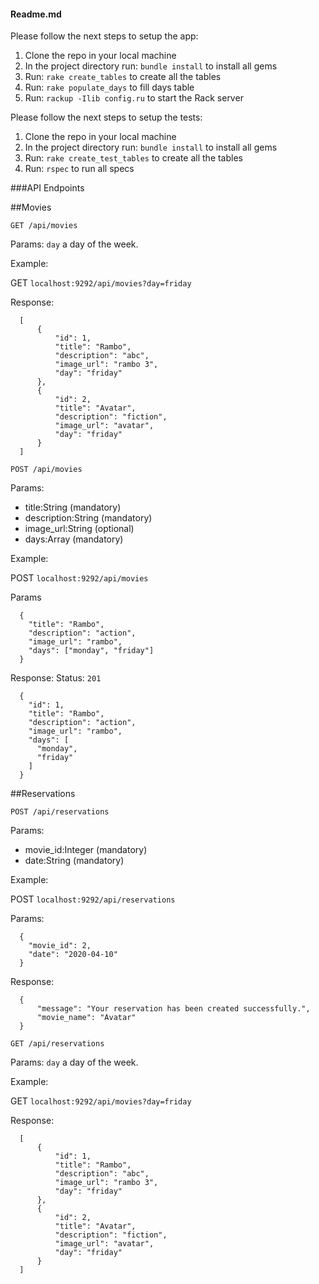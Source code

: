 #### Readme.md

Please follow the next steps to setup the app:

1. Clone the repo in your local machine
2. In the project directory run: `bundle install` to install all gems
3. Run: `rake create_tables` to create all the tables
4. Run: `rake populate_days` to fill days table
5. Run: `rackup -Ilib config.ru` to start the Rack server


Please follow the next steps to setup the tests:

1. Clone the repo in your local machine
2. In the project directory run: `bundle install` to install all gems
3. Run: `rake create_test_tables` to create all the tables
4. Run: `rspec` to run all specs


###API Endpoints

##Movies

`GET /api/movies`

Params: `day` a day of the week.

Example:

GET `localhost:9292/api/movies?day=friday`

Response:
```
  [
      {
          "id": 1,
          "title": "Rambo",
          "description": "abc",
          "image_url": "rambo 3",
          "day": "friday"
      },
      {
          "id": 2,
          "title": "Avatar",
          "description": "fiction",
          "image_url": "avatar",
          "day": "friday"
      }
  ]
```



`POST /api/movies`

Params:
  - title:String (mandatory)
  - description:String (mandatory)
  - image_url:String (optional)
  - days:Array (mandatory)

Example:

POST `localhost:9292/api/movies`

Params
```
  {
    "title": "Rambo",
    "description": "action",
    "image_url": "rambo",
    "days": ["monday", "friday"]
  }
```

Response:
Status: `201`
```
  {
    "id": 1,
    "title": "Rambo",
    "description": "action",
    "image_url": "rambo",
    "days": [
      "monday",
      "friday"
    ]
  }
```


##Reservations

`POST /api/reservations`

Params:
  - movie_id:Integer (mandatory)
  - date:String (mandatory)

Example:

POST `localhost:9292/api/reservations`

Params:
```
  {
    "movie_id": 2,
    "date": "2020-04-10"
  }

```

Response:
```
  {
      "message": "Your reservation has been created successfully.",
      "movie_name": "Avatar"
  }
```


`GET /api/reservations`

Params: `day` a day of the week.

Example:

GET `localhost:9292/api/movies?day=friday`

Response:
```
  [
      {
          "id": 1,
          "title": "Rambo",
          "description": "abc",
          "image_url": "rambo 3",
          "day": "friday"
      },
      {
          "id": 2,
          "title": "Avatar",
          "description": "fiction",
          "image_url": "avatar",
          "day": "friday"
      }
  ]
```
